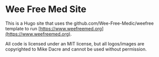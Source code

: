 # Wee Free Med Site

This is a Hugo site that uses the github.com/Wee-Free-Medic/weefree template to run [https://www.weefreemed.org](https://www.weefreemed.org).

All code is licensed under an MIT license, but all logos/images are copyrighted to Mike Dacre and cannot be used without permission.
